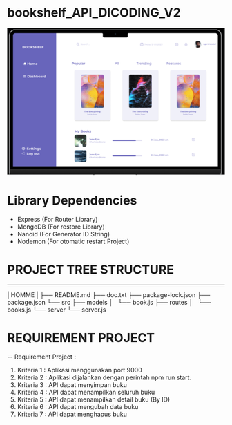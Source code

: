 # bookshelf_API_DICODING_V2
![THUMNAIL ](./Dashboard.png)
# Library Dependencies
 - Express  (For Router Library)
 - MongoDB  (For restore Library)
 - Nanoid   (For Generator ID String)
 - Nodemon  (For otomatic restart Project)

# PROJECT TREE STRUCTURE
________
| HOMME |
├── README.md
├── doc.txt
├── package-lock.json
├── package.json
└── src
    ├── models
    │   └── book.js
    ├── routes
    │   └── books.js
    └── server
        └── server.js

# REQUIREMENT PROJECT
-- Requirement Project :
1. Kriteria 1 : Aplikasi menggunakan port 9000
2. Kriteria 2 : Aplikasi dijalankan dengan perintah npm run
   start.
3. Kriteria 3 : API dapat menyimpan buku
4. Kriteria 4 : API dapat menampilkan seluruh buku
5. Kriteria 5 : API dapat menampilkan detail buku (By ID)
6. Kriteria 6 : API dapat mengubah data buku
7. Kriteria 7 : API dapat menghapus buku


